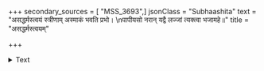 +++
secondary_sources = [ "MSS_3693",]
jsonClass = "Subhaashita"
text = "असद्धर्मस्त्वयं स्त्रीणाम् अस्माकं भवति प्रभो।  \nपापीयसो नरान् यद्वै लज्जां त्यक्त्वा भजामहे॥"
title = "असद्धर्मस्त्वयम्"

+++

<details><summary>Text</summary>

असद्धर्मस्त्वयं स्त्रीणाम् अस्माकं भवति प्रभो।  
पापीयसो नरान् यद्वै लज्जां त्यक्त्वा भजामहे॥
</details>
